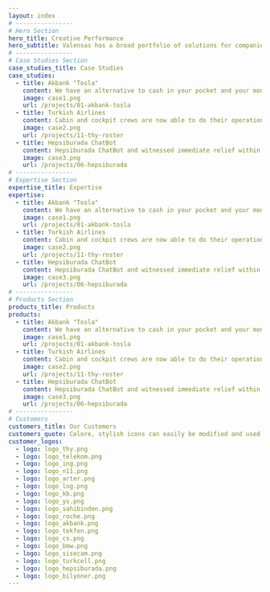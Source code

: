 ```yaml
---
layout: index
# ----------------
# Hero Section
hero_title: Creative Performance
hero_subtitle: Valensas has a broad portfolio of solutions for companies of all sizes. We work as a family to produce intelligent design and last technology engineering products with young, inspiring and collaborative people. 
# ----------------
# Case Studies Section
case_studies_title: Case Studies
case_studies:
  - title: Akbank "Tosla"
    content: We have an alternative to cash in your pocket and your money in the bank. It is cheap to move, easy to reach and open up a new social world to be a part. Instant  money transfer to all your friends, whether or not they are network members. Moreover, you can withdraw the money sent via ATMs and reach to the cash you need instantly.
    image: case1.png
    url: /projects/01-akbank-tosla
  - title: Turkish Airlines
    content: Cabin and cockpit crews are now able to do their operations online. We achieved more than 50% of time savings across all transactions. Document tracking, personnel tracking, flight personnel information and flight information are available to the whole team.
    image: case2.png
    url: /projects/11-thy-roster
  - title: Hepsiburada ChatBot
    content: Hepsiburada ChatBot and witnessed immediate relief within our support operation. Currently, our bot provides instantaneous support to 60% of all chatting customers, and has reduced our queued visitors by over 50%. Hepsiburada Chatbot 7/24 works, starts talking with you, provides instant information about your orders.
    image: case3.png
    url: /projects/06-hepsiburada
# ----------------     
# Expertise Section
expertise_title: Expertise
expertise:
  - title: Akbank "Tosla"
    content: We have an alternative to cash in your pocket and your money in the bank. It is cheap to move, easy to reach and open up a new social world to be a part. Instant  money transfer to all your friends, whether or not they are network members. Moreover, you can withdraw the money sent via ATMs and reach to the cash you need instantly.
    image: case1.png
    url: /projects/01-akbank-tosla
  - title: Turkish Airlines
    content: Cabin and cockpit crews are now able to do their operations online. We achieved more than 50% of time savings across all transactions. Document tracking, personnel tracking, flight personnel information and flight information are available to the whole team.
    image: case2.png
    url: /projects/11-thy-roster
  - title: Hepsiburada ChatBot
    content: Hepsiburada ChatBot and witnessed immediate relief within our support operation. Currently, our bot provides instantaneous support to 60% of all chatting customers, and has reduced our queued visitors by over 50%. Hepsiburada Chatbot 7/24 works, starts talking with you, provides instant information about your orders.
    image: case3.png
    url: /projects/06-hepsiburada
# ----------------     
# Products Section
products_title: Products
products:
  - title: Akbank "Tosla"
    content: We have an alternative to cash in your pocket and your money in the bank. It is cheap to move, easy to reach and open up a new social world to be a part. Instant  money transfer to all your friends, whether or not they are network members. Moreover, you can withdraw the money sent via ATMs and reach to the cash you need instantly.
    image: case1.png
    url: /projects/01-akbank-tosla
  - title: Turkish Airlines
    content: Cabin and cockpit crews are now able to do their operations online. We achieved more than 50% of time savings across all transactions. Document tracking, personnel tracking, flight personnel information and flight information are available to the whole team.
    image: case2.png
    url: /projects/11-thy-roster
  - title: Hepsiburada ChatBot
    content: Hepsiburada ChatBot and witnessed immediate relief within our support operation. Currently, our bot provides instantaneous support to 60% of all chatting customers, and has reduced our queued visitors by over 50%. Hepsiburada Chatbot 7/24 works, starts talking with you, provides instant information about your orders.
    image: case3.png
    url: /projects/06-hepsiburada
# ----------------  
# Customers
customers_title: Our Customers
customers_quote: Colore, stylish icons can easily be modified and used in a wide cariety of projects
customer_logos:
  - logo: logo_thy.png
  - logo: logo_telekom.png
  - logo: logo_ing.png
  - logo: logo_n11.png
  - logo: logo_arter.png
  - logo: logo_log.png
  - logo: logo_kb.png
  - logo: logo_ys.png
  - logo: logo_sahibinden.png
  - logo: logo_roche.png
  - logo: logo_akbank.png
  - logo: logo_tekfen.png
  - logo: logo_cs.png
  - logo: logo_bmw.png
  - logo: logo_sisecam.png
  - logo: logo_turkcell.png
  - logo: logo_hepsiburada.png
  - logo: logo_bilyoner.png
---
```

